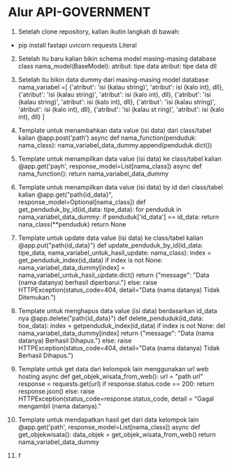# Alur API-GOVERNMENT

1. Setelah clone repository, kalian ikutin langkah di bawah:
- pip install fastapi uvicorn requests Literal

2. Setelah itu baru kalian bikin schema model masing-masing database
class nama_model(BaseModel):
    atribut: tipe data
    atribut: tipe data
    dll

3. Setelah itu bikin data dummy dari masing-masing model database
nama_variabel =[
    {'atribut': 'isi (kalau string)', 'atribut': isi (kalo int), dll},
    {'atribut': 'isi (kalau string)', 'atribut': isi (kalo int), dll},
    {'atribut': 'isi (kalau string)', 'atribut': isi (kalo int), dll},
    {'atribut': 'isi (kalau string)', 'atribut': isi (kalo int), dll},
    {'atribut': 'isi (kalau st
    ring)', 'atribut': isi (kalo int), dll}
]

4. Template untuk menambahkan data value (isi data) dari class/tabel kalian
@app.post('path')
async def nama_function(penduduk: nama_class):
    nama_variabel_data_dummy.append(penduduk.dict())

5. Template untuk menampilkan data value (isi data) ke class/tabel kalian
@app.get('payh', response_model=List[nama_class])
async def nama_function():
    return nama_variabel_data_dummy

6. Template untuk menampilkan data value (isi data) by id dari class/tabel kalian
@app.get("path{id_data}", response_model=Optional[nama_class])
def get_penduduk_by_id(id_data: tipe_data):
    for penduduk in nama_variabel_data_dummy:
        if penduduk['id_data'] == id_data:
            return nana_class(**penduduk)
    return None

7. Template untuk update data value (isi data) ke class/tabel kalian
@app.put("path{id_data}")
def update_penduduk_by_id(id_data: tipe_data, nama_variabel_untuk_hasil_update: nama_class):
    index = get_penduduk_index(id_data)
    if index is not None:
        nama_variabel_data_dummy[index] = nama_variabel_untuk_hasil_update.dict()
        return {"message": "Data (nama datanya) berhasil diperbarui."}
    else:
        raise HTTPException(status_code=404, detail="Data (nama datanya) Tidak Ditemukan.")

8. Template untuk menghapus data value (isi data) berdasarkan id_data nya
@app.delete("path{id_data}")
def delete_penduduk(id_data: tioe_data):
    index = getpenduduk_index(id_data)
    if index is not None:
        del nama_variabel_data_dummy[index]
        return {"message": "Data (nama datanya) Berhasil Dihapus."}
    else:
        raise HTTPException(status_code=404, detail="Data (nama datanya) Tidak Berhasil Dihapus.")

9. Template untuk get data dari kelompok lain menggunakan url web hosting
async def get_objek_wisata_from_web():
    url = "path url" 
    response = requests.get(url)
    if response.status.code == 200:
        return response.json()
    else:
        raise HTTPException(status_code=response.status_code, detail = "Gagal mengambil (nama datanya)."

10. Template untuk mendapatkan hasil get dari data kelompok lain
@app.get('path', response_model=List[nama_class])
async def get_objekwisata():
    data_objek = get_objek_wisata_from_web()
    return nama_variabel_data_dummy

11. f
